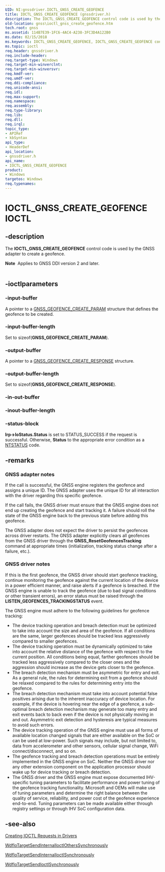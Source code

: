 ```yaml
---
UID: NI:gnssdriver.IOCTL_GNSS_CREATE_GEOFENCE
title: IOCTL_GNSS_CREATE_GEOFENCE (gnssdriver.h)
description: The IOCTL_GNSS_CREATE_GEOFENCE control code is used by the GNSS adapter to create a geofence.
old-location: gnss\ioctl_gnss_create_geofence.htm
tech.root: gnss
ms.assetid: 114B7E39-1FC6-4AC4-A238-3FC3D4A122B0
ms.date: 02/15/2018
ms.keywords: IOCTL_GNSS_CREATE_GEOFENCE, IOCTL_GNSS_CREATE_GEOFENCE control, IOCTL_GNSS_CREATE_GEOFENCE control code [Sensor Devices], gnss.ioctl_gnss_create_geofence, gnssdriver/IOCTL_GNSS_CREATE_GEOFENCE
ms.topic: ioctl
req.header: gnssdriver.h
req.include-header: 
req.target-type: Windows
req.target-min-winverclnt: 
req.target-min-winversvr: 
req.kmdf-ver: 
req.umdf-ver: 
req.ddi-compliance: 
req.unicode-ansi: 
req.idl: 
req.max-support: 
req.namespace: 
req.assembly: 
req.type-library: 
req.lib: 
req.dll: 
req.irql: 
topic_type:
- APIRef
- kbSyntax
api_type:
- HeaderDef
api_location:
- gnssdriver.h
api_name:
- IOCTL_GNSS_CREATE_GEOFENCE
product:
- Windows
targetos: Windows
req.typenames: 
---
```


# IOCTL_GNSS_CREATE_GEOFENCE IOCTL


## -description


The <b>IOCTL_GNSS_CREATE_GEOFENCE</b> 
   control code is used by the GNSS adapter to create a geofence.

<div class="alert"><b>Note</b>  Applies to GNSS DDI version 2 and later.

</div><div> </div>

## -ioctlparameters




### -input-buffer

A pointer to a <a href="https://msdn.microsoft.com/library/windows/hardware/dn925162">GNSS_GEOFENCE_CREATE_PARAM</a> structure that defines the geofence to be created.




### -input-buffer-length

Set to sizeof(<b>GNSS_GEOFENCE_CREATE_PARAM</b>).




### -output-buffer

A pointer to a <a href="https://msdn.microsoft.com/library/windows/hardware/dn925165">GNSS_GEOFENCE_CREATE_RESPONSE</a> structure.


### -output-buffer-length

Set to sizeof(<b>GNSS_GEOFENCE_CREATE_RESPONSE</b>).


### -in-out-buffer








### -inout-buffer-length








### -status-block

<b>Irp-&gt;IoStatus.Status</b> is set to STATUS_SUCCESS if the request is successful. Otherwise, <b>Status</b> to the appropriate error condition as a <a href="https://msdn.microsoft.com/7792201b-63bb-4db5-803d-2af02893d505">NTSTATUS</a> code. 


## -remarks



<h3><a id="GNSS_adapter_notes"></a><a id="gnss_adapter_notes"></a><a id="GNSS_ADAPTER_NOTES"></a>GNSS adapter notes</h3>
If the call is successful, the GNSS engine registers the geofence and assigns a unique ID. The GNSS adapter uses the unique ID for all interaction with the driver regarding this specific geofence.


If the call fails, the GNSS driver must ensure that the GNSS engine does not end up creating the geofence and start tracking it. A failure should roll the state of the GNSS engine back to the previous state before adding this geofence.


The GNSS adapter does not expect the driver to persist the geofences across driver restarts. The GNSS adapter explicitly clears all geofences from the GNSS driver through the <b>GNSS_ResetGeofencesTracking</b> command at appropriate times (initialization, tracking status change after a failure, etc.).

<h3><a id="GNSS_driver_notes"></a><a id="gnss_driver_notes"></a><a id="GNSS_DRIVER_NOTES"></a>GNSS driver notes</h3>
If this is the first geofence, the GNSS driver should start geofence tracking, continue monitoring the geofence against the current location of the device in a power efficient manner, and raise alerts if a geofence is breached. If the GNSS engine is unable to track the geofence (due to bad signal conditions or other transient errors), an error status must be raised through the <b>LISTEN_GEOFENCES_TRACKINGSTATUS</b> event.

The GNSS engine must adhere to the following guidelines for geofence tracking:

<ul>
<li>
The device tracking operation and breach detection must be optimized to take into account the size and area of the geofence. If all conditions are  the same, larger geofences should be tracked less aggressively compared to smaller geofences.

</li>
<li>
The device tracking operation must be dynamically optimized to take into account the relative distance of the geofence with respect to the current position. All conditions being equal, farther geofences should be tracked less aggressively compared to the closer ones and the aggression should increase as the device gets closer to the geofence.

</li>
<li>
The breach detection mechanism must be asymmetric for entry and exit. As a general rule, the rules for determining exit from a geofence should be relaxed compared to the rules for determining entry into the geofence.

</li>
<li>
The breach detection mechanism must take into account potential false positives arising due to the inherent inaccuracy of device location. For example, if the device is hovering near the edge of a geofence, a sub-optimal breach detection mechanism may generate too many entry and exit events back to back even if the device is not physically moving in and out. Asymmetric exit detection and hysteresis are typical measures to avoid such errors.

</li>
<li>
The device tracking operation of the GNSS engine must use all forms of available location changed signals that are either available on the SoC or can be used at low-power. Such signals may include, but not limited to, data from accelerometer and other sensors, cellular signal change, WiFi connect/disconnect, and so on.

</li>
<li>
The geofence tracking and breach detection operations must be entirely implemented in the GNSS engine on SoC. Neither the GNSS driver nor any other extension component on the application processor should wake up for device tracking or breach detection.

</li>
<li>
The GNSS driver and the GNSS engine must expose documented IHV-specific tuning parameters to facilitate performance and power tuning of the geofence tracking functionality. Microsoft and OEMs will make use of  tuning parameters and determine the right balance between the quality of service, reliability, and power cost of the geofence experience end-to-end. Tuning parameters can be made available either through registry settings or through IHV SoC configuration data.

</li>
</ul>



## -see-also




<a href="https://msdn.microsoft.com/library/windows/hardware/ff542894">Creating IOCTL Requests in Drivers</a>



<a href="https://msdn.microsoft.com/library/windows/hardware/ff548651">WdfIoTargetSendInternalIoctlOthersSynchronously</a>



<a href="https://msdn.microsoft.com/library/windows/hardware/ff548656">WdfIoTargetSendInternalIoctlSynchronously</a>



<a href="https://msdn.microsoft.com/library/windows/hardware/ff548660">WdfIoTargetSendIoctlSynchronously</a>
 

 

